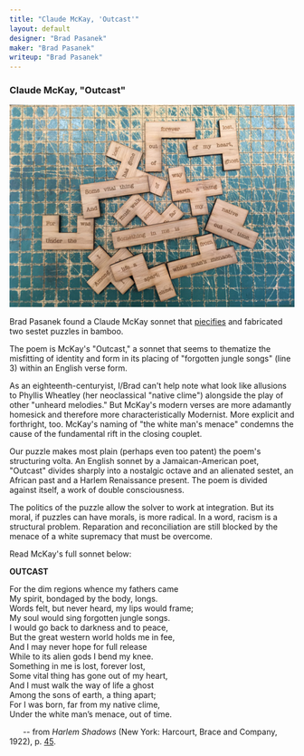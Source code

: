 ```yaml
---
title: "Claude McKay, 'Outcast'"
layout: default
designer: "Brad Pasanek"
maker: "Brad Pasanek"
writeup: "Brad Pasanek"
---
```


### Claude McKay, "Outcast"

![Sestet, Outcast](../images/McKay-sestet.jpg)

Brad Pasanek found a Claude McKay sonnet that [piecifies](https://bpasanek.github.io/puzzlepoesis/fabrication/2017/07/14/Recipe.html) and fabricated two sestet puzzles in bamboo. 

The poem is McKay's "Outcast," a sonnet that seems to thematize the misfitting of identity and form in its placing of 
"forgotten jungle songs" (line 3) within an English verse form. 

As an eighteenth-centuryist, I/Brad can't help note what look like allusions to Phyllis Wheatley (her neoclassical "native clime") alongside the play of other "unheard melodies." But McKay's modern verses are more adamantly homesick and therefore more characteristically Modernist. More explicit and forthright, too. McKay's naming of "the white man's menace" condemns the cause of the fundamental rift in the closing couplet.

Our puzzle makes most plain (perhaps even too patent) the poem's structuring volta. An English sonnet by a Jamaican-American poet, 
"Outcast" divides sharply into a nostalgic octave and an alienated sestet, an African past and a Harlem Renaissance present. The poem is divided against itself, a work of double consciousness.

The politics of the puzzle allow the solver to work at integration. But its moral, if puzzles can have morals, is more radical. In a word, racism is a structural problem. Reparation and reconciliation are still blocked by the menace of a white supremacy that must be overcome. 

Read McKay's full sonnet below: 

**OUTCAST**  

For the dim regions whence my fathers came  
My spirit, bondaged by the body, longs.  
Words felt, but never heard, my lips would frame;  
My soul would sing forgotten jungle songs.  
I would go back to darkness and to peace,  
But the great western world holds me in fee,  
And I may never hope for full release  
While to its alien gods I bend my knee.  
Something in me is lost, forever lost,  
Some vital thing has gone out of my heart,  
And I must walk the way of life a ghost  
Among the sons of earth, a thing apart;  
For I was born, far from my native clime,  
Under the white man’s menace, out of time.  

&nbsp; &nbsp; &nbsp; -- from _Harlem Shadows_ (New York: Harcourt, Brace and Company, 1922), p. [45](https://books.google.com/books?id=aKTPAAAAMAAJ&pg=PA45#v=onepage&q&f=false).
